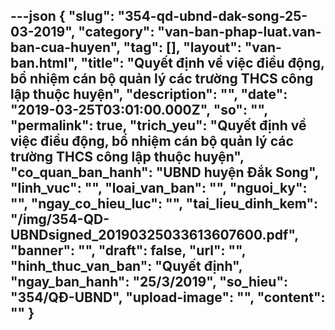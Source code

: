 ---json
{
    "slug": "354-qd-ubnd-dak-song-25-03-2019",
    "category": "van-ban-phap-luat.van-ban-cua-huyen",
    "tag": [],
    "layout": "van-ban.html",
    "title": "Quyết định về việc điều động, bổ nhiệm cán bộ quản lý các trường THCS công lập thuộc huyện",
    "description": "",
    "date": "2019-03-25T03:01:00.000Z",
    "so": "",
    "permalink": true,
    "trich_yeu": "Quyết định về việc điều động, bổ nhiệm cán bộ quản lý các trường THCS công lập thuộc huyện",
    "co_quan_ban_hanh": "UBND huyện Đắk Song",
    "linh_vuc": "",
    "loai_van_ban": "",
    "nguoi_ky": "",
    "ngay_co_hieu_luc": "",
    "tai_lieu_dinh_kem": "/img/354-QD-UBNDsigned_20190325033613607600.pdf",
    "banner": "",
    "draft": false,
    "url": "",
    "hinh_thuc_van_ban": "Quyết định",
    "ngay_ban_hanh": "25/3/2019",
    "so_hieu": "354/QĐ-UBND",
    "upload-image": "",
    "__content__": ""
}
---
